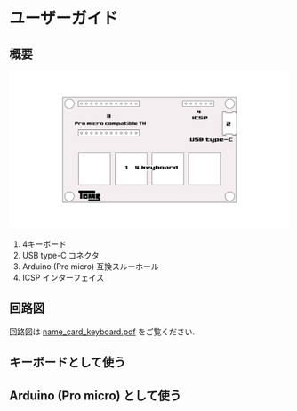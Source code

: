 # ユーザーガイド

## 概要

![overview](./overview.svg)

1. 4キーボード
2. USB type-C コネクタ
3. Arduino (Pro micro) 互換スルーホール
4. ICSP インターフェイス

## 回路図

回路図は [name_card_keyboard.pdf](../pcb/name_card_keyboard.pdf) をご覧ください.

## キーボードとして使う

## Arduino (Pro micro) として使う


